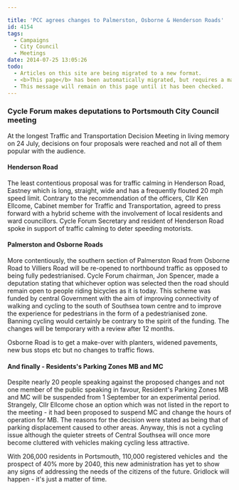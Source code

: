 ```yaml
---

title: 'PCC agrees changes to Palmerston, Osborne & Henderson Roads'
id: 4154
tags:
  - Campaigns
  - City Council
  - Meetings
date: 2014-07-25 13:05:26
todo:
  - Articles on this site are being migrated to a new format.
  - <b>This page</b> has been automatically migrated, but requires a manual check-&amp;-tune to ensure the format and links all work as expected.
  - This message will remain on this page until it has been checked.
---
```


### **Cycle Forum makes deputations to Portsmouth City Council meeting**

At the longest Traffic and Transportation Decision Meeting in living memory on 24 July, decisions on four proposals were reached and not all of them popular with the audience.

#### Henderson Road

The least contentious proposal was for traffic calming in Henderson Road, Eastney which is long, straight, wide and has a frequently flouted 20 mph speed limit. Contrary to the recommendation of the officers, Cllr Ken Ellcome, Cabinet member for Traffic and Transportation, agreed to press forward with a hybrid scheme with the involvement of local residents and ward councillors. Cycle Forum Secretary and resident of Henderson Road spoke in support of traffic calming to deter speeding motorists.

#### Palmerston and Osborne Roads

More contentiously, the southern section of Palmerston Road from Osborne Road to Villiers Road will be re-opened to northbound traffic as opposed to being fully pedestrianised. Cycle Forum chairman, Jon Spencer, made a deputation stating that whichever option was selected then the road should remain open to people riding bicycles as it is today. This scheme was funded by central Government with the aim of improving connectivity of walking and cycling to the south of Southsea town centre and to improve the experience for pedestrians in the form of a pedestrianised zone. Banning cycling would certainly be contrary to the spirit of the funding. The changes will be temporary with a review after 12 months.

Osborne Road is to get a make-over with planters, widened pavements, new bus stops etc but no changes to traffic flows.

#### And finally - Residents's Parking Zones MB and MC

Despite nearly 20 people speaking against the proposed changes and not one member of the public speaking in favour, Resident's Parking Zones MB and MC will be suspended from 1 September tor an experimental period. Strangely, Cllr Ellcome chose an option which was not listed in the report to the meeting - it had been proposed to suspend MC and change the hours of operation for MB. The reasons for the decision were stated as being that of parking displacement caused to other areas. Anyway, this is not a cycling issue although the quieter streets of Central Southsea will once more become cluttered with vehicles making cycling less attractive.

With 206,000 residents in Portsmouth, 110,000 registered vehicles and  the prospect of 40% more by 2040, this new administration has yet to show any signs of addressing the needs of the citizens of the future. Gridlock will happen - it's just a matter of time.